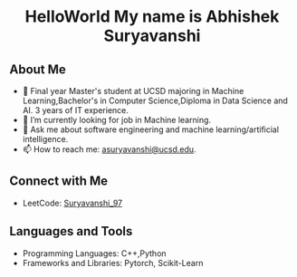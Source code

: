 # <p align="center">HelloWorld My name is Abhishek Suryavanshi</p>

## About Me
- 🔭 Final year Master's student at UCSD majoring in Machine Learning,Bachelor's in Computer Science,Diploma in Data Science and AI. 3 years of IT experience.
- 🤝 I’m currently looking for job in Machine learning.
- 💬 Ask me about software engineering and machine learning/artificial intelligence.
- 📫 How to reach me: asuryavanshi@ucsd.edu.


## Connect with Me
- LeetCode: [Suryavanshi_97](https://leetcode.com/Suryavanshi_97/)

## Languages and Tools
- Programming Languages: C++,Python
- Frameworks and Libraries: Pytorch, Scikit-Learn


